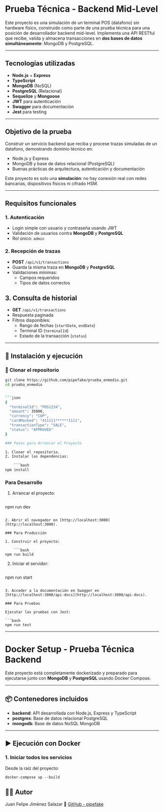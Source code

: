 # Prueba Técnica - Backend Mid-Level

Este proyecto es una simulación de un terminal POS (datafono) sin hardware físico, construido como parte de una prueba técnica para una posición de desarrollador backend mid-level. Implementa una API RESTful que recibe, valida y almacena transacciones en **dos bases de datos simultáneamente**: MongoDB y PostgreSQL.

---

## Tecnologías utilizadas

- **Node.js** + **Express**
- **TypeScript**
- **MongoDB** (NoSQL)
- **PostgreSQL** (Relacional)
- **Sequelize** y **Mongoose**
- **JWT** para autenticación
- **Swagger** para documentación
- **Jest** para testing

---

## Objetivo de la prueba

Construir un servicio backend que reciba y procese trazas simuladas de un datafono, demostrando dominio técnico en:

- Node.js y Express
- MongoDB y base de datos relacional (PostgreSQL)
- Buenas prácticas de arquitectura, autenticación y documentación

 Este proyecto es solo una **simulación**: no hay conexión real con redes bancarias, dispositivos físicos ni cifrado HSM.

---

## Requisitos funcionales

### 1. Autenticación

- Login simple con usuario y contraseña usando JWT
- Validación de usuarios contra **MongoDB** y **PostgreSQL**
- Rol único: `admin`

### 2. Recepción de trazas

- **POST** `/api/v1/transactions`
- Guarda la misma traza en **MongoDB** y **PostgreSQL**
- Validaciones mínimas:
  - Campos requeridos
  - Tipos de datos correctos

## 3. Consulta de historial

- **GET** `/api/v1/transactions`
- Respuesta paginada
- Filtros disponibles:
  - Rango de fechas (`startDate`, `endDate`)
  - Terminal ID (`terminalId`)
  - Estado de la transacción (`status`)

---

## 🧪 Instalación y ejecución

### 🔁 Clonar el repositorio

```bash
git clone https://github.com/pipefake/prueba_enmedio.git
cd prueba_enmedio


```json
{
  "terminalId": "POS1234",
  "amount": 35000,
  "currency": "COP",
  "cardMasked": "411111******1111",
  "transactionType": "SALE",
  "status": "APPROVED"
}

### Pasos para Arrancar el Proyecto

1. Clonar el repositorio.
2. Instalar las dependencias:

    ```bash
npm install
```

### Para Desarrollo

1. Arrancar el proyecto:

    ```bash
npm run dev
```

2. Abrir el navegador en [http://localhost:3000](http://localhost:3000).

### Para Producción

1. Construir el proyecto:

    ```bash
npm run build
```

2. Iniciar el servidor:

    ```bash
npm run start
```

3. Acceder a la documentación en Swagger en [http://localhost:3000/api-docs](http://localhost:3000/api-docs).

### Para Pruebas

Ejecutar las pruebas con Jest:

```bash
npm run test
```

---

# Docker Setup - Prueba Técnica Backend

Este proyecto está completamente dockerizado y preparado para ejecutarse junto con **MongoDB** y **PostgreSQL** usando Docker Compose.

---

## 📦 Contenedores incluidos

- **backend**: API desarrollada con Node.js, Express y TypeScript
- **postgres**: Base de datos relacional PostgreSQL
- **mongodb**: Base de datos NoSQL MongoDB

---

## ▶️ Ejecución con Docker

### 1. Iniciar todos los servicios

Desde la raíz del proyecto:

```
docker-compose up --build
```

## 🧑🏻 Autor

Juan Felipe Jiménez Salazar
    📎 [GitHub - pipefake](https://github.com/pipefake)